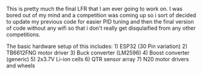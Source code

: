 This is pretty much the final LFR that I am ever going to work on. I was bored out of my mind and a competition was coming up so i sort of decided to update my previous code for easier PID tuning and then the final version of code without any wifi so that i don't really get disqulaified from any other competitions.

The basic hardware setup of this includes:
         1) ESP32 (30 Pin variation)
         2) TB6612FNG motor driver
         3) Buck converter (LM2596)
         4) Boost converter (generic)
         5) 2x3.7V Li-ion cells
         6) QTR sensor array
         7) N20 motor drivers and wheels
